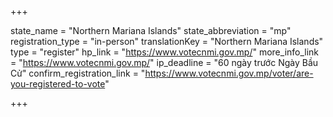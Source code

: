 +++

state_name = "Northern Mariana Islands"
state_abbreviation = "mp"
registration_type = "in-person"
translationKey = "Northern Mariana Islands"
type = "register"
hp_link = "https://www.votecnmi.gov.mp/"
more_info_link = "https://www.votecnmi.gov.mp/"
ip_deadline = "60 ngày trước Ngày Bầu Cử"
confirm_registration_link = "https://www.votecnmi.gov.mp/voter/are-you-registered-to-vote"

+++